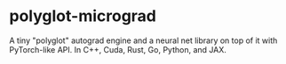 # polyglot-micrograd
A tiny "polyglot" autograd engine and a neural net library on top of it with PyTorch-like API. In C++, Cuda, Rust, Go, Python, and JAX.
